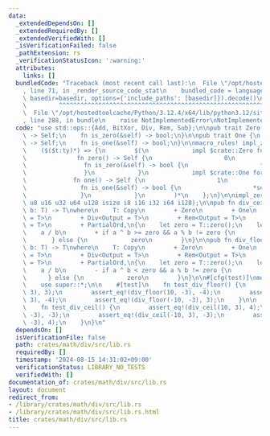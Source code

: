 ```yaml
---
data:
  _extendedDependsOn: []
  _extendedRequiredBy: []
  _extendedVerifiedWith: []
  _isVerificationFailed: false
  _pathExtension: rs
  _verificationStatusIcon: ':warning:'
  attributes:
    links: []
  bundledCode: "Traceback (most recent call last):\n  File \"/opt/hostedtoolcache/Python/3.12.4/x64/lib/python3.12/site-packages/onlinejudge_verify/documentation/build.py\"\
    , line 71, in _render_source_code_stat\n    bundled_code = language.bundle(stat.path,\
    \ basedir=basedir, options={'include_paths': [basedir]}).decode()\n          \
    \         ^^^^^^^^^^^^^^^^^^^^^^^^^^^^^^^^^^^^^^^^^^^^^^^^^^^^^^^^^^^^^^^^^^^^^^^^^^^^^^^^^\n\
    \  File \"/opt/hostedtoolcache/Python/3.12.4/x64/lib/python3.12/site-packages/onlinejudge_verify/languages/rust.py\"\
    , line 288, in bundle\n    raise NotImplementedError\nNotImplementedError\n"
  code: "use std::ops::{Add, BitXor, Div, Rem, Sub};\n\npub trait Zero {\n    fn zero()\
    \ -> Self;\n    fn is_zero(&self) -> bool;\n}\n\npub trait One {\n    fn one()\
    \ -> Self;\n    fn is_one(&self) -> bool;\n}\n\nmacro_rules! impl_zero_one {\n\
    \    ($($t:ty)*) => {\n        $(\n            impl $crate::Zero for $t {\n  \
    \              fn zero() -> Self {\n                    0\n                }\n\
    \                fn is_zero(&self) -> bool {\n                    *self == 0\n\
    \                }\n            }\n            impl $crate::One for $t {\n   \
    \             fn one() -> Self {\n                    1\n                }\n \
    \               fn is_one(&self) -> bool {\n                    *self == 1\n \
    \               }\n            }\n        )*\n    };\n}\n\nimpl_zero_one!(usize\
    \ u8 u16 u32 u64 u128 isize i8 i16 i32 i64 i128);\n\npub fn div_ceil<T>(a: T,\
    \ b: T) -> T\nwhere\n    T: Copy\n        + Zero\n        + One\n        + Add<Output\
    \ = T>\n        + Div<Output = T>\n        + Rem<Output = T>\n        + BitXor<Output\
    \ = T>\n        + PartialOrd,\n{\n    let zero = T::zero();\n    let one = T::one();\n\
    \    a / b\n        + if a ^ b >= zero && a % b != zero {\n            one\n \
    \       } else {\n            zero\n        }\n}\n\npub fn div_floor<T>(a: T,\
    \ b: T) -> T\nwhere\n    T: Copy\n        + Zero\n        + One\n        + Sub<Output\
    \ = T>\n        + Div<Output = T>\n        + Rem<Output = T>\n        + BitXor<Output\
    \ = T>\n        + PartialOrd,\n{\n    let zero = T::zero();\n    let one = T::one();\n\
    \    a / b\n        - if a ^ b < zero && a % b != zero {\n            one\n  \
    \      } else {\n            zero\n        }\n}\n\n#[cfg(test)]\nmod tests {\n\
    \    use super::*;\n\n    #[test]\n    fn test_div_floor() {\n        assert_eq!(div_floor(10,\
    \ 3), 3);\n        assert_eq!(div_floor(10, -3), -4);\n        assert_eq!(div_floor(-10,\
    \ 3), -4);\n        assert_eq!(div_floor(-10, -3), 3);\n    }\n\n    #[test]\n\
    \    fn test_div_ceil() {\n        assert_eq!(div_ceil(10, 3), 4);\n        assert_eq!(div_ceil(10,\
    \ -3), -3);\n        assert_eq!(div_ceil(-10, 3), -3);\n        assert_eq!(div_ceil(-10,\
    \ -3), 4);\n    }\n}\n"
  dependsOn: []
  isVerificationFile: false
  path: crates/math/div/src/lib.rs
  requiredBy: []
  timestamp: '2024-08-15 14:31:02+09:00'
  verificationStatus: LIBRARY_NO_TESTS
  verifiedWith: []
documentation_of: crates/math/div/src/lib.rs
layout: document
redirect_from:
- /library/crates/math/div/src/lib.rs
- /library/crates/math/div/src/lib.rs.html
title: crates/math/div/src/lib.rs
---
```

